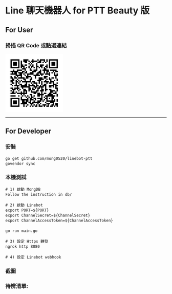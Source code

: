 # Line 聊天機器人 for PTT Beauty 版

## For User

### 掃描 QR Code 或點選連結
[<img src="resource/qr_code.png">](https://line.me/R/ti/p/SFXWQpzdaY)


---

## For Developer

### 安裝

```
go get github.com/mong0520/linebot-ptt
govendor sync
```


### 本機測試

```
# 1) 啟動 MongDB
Follow the instruction in db/

# 2) 啟動 Linebot
export PORT=${PORT}
export ChannelSecret=${ChannelSecret}
export ChannelAccessToken=${ChannelAccessToken}

go run main.go

# 3) 設定 Https 轉發
ngrok http 8080

# 4) 設定 Linebot webhook

```


### 截圖

### 待辨清單:
